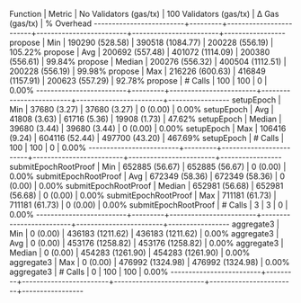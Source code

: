 Function                 | Metric  | No Validators (gas/tx) | 100 Validators (gas/tx) |        Δ Gas (gas/tx) |   % Overhead
-------------------------+---------+------------------------+-------------------------+------------------------+-----------------
propose                  | Min     |     190290 (528.58)    |      390518 (1084.77)   |     200228 (556.19)    |     105.22%
propose                  | Avg     |     200692 (557.48)    |      401072 (1114.09)   |     200380 (556.61)    |      99.84%
propose                  | Median  |     200276 (556.32)    |      400504 (1112.51)   |     200228 (556.19)    |      99.98%
propose                  | Max     |     216226 (600.63)    |      416849 (1157.91)   |     200623 (557.29)    |      92.78%
propose                  | # Calls |                    100 |                     100 |                      0 |       0.00%
-------------------------+---------+------------------------+-------------------------+------------------------+-----------------
setupEpoch               | Min     |      37680 (3.27)      |       37680 (3.27)      |          0 (0.00)      |       0.00%
setupEpoch               | Avg     |      41808 (3.63)      |       61716 (5.36)      |      19908 (1.73)      |      47.62%
setupEpoch               | Median  |      39680 (3.44)      |       39680 (3.44)      |          0 (0.00)      |       0.00%
setupEpoch               | Max     |     106416 (9.24)      |      604116 (52.44)     |     497700 (43.20)     |     467.69%
setupEpoch               | # Calls |                    100 |                     100 |                      0 |       0.00%
-------------------------+---------+------------------------+-------------------------+------------------------+-----------------
submitEpochRootProof     | Min     |     652885 (56.67)     |      652885 (56.67)     |          0 (0.00)      |       0.00%
submitEpochRootProof     | Avg     |     672349 (58.36)     |      672349 (58.36)     |          0 (0.00)      |       0.00%
submitEpochRootProof     | Median  |     652981 (56.68)     |      652981 (56.68)     |          0 (0.00)      |       0.00%
submitEpochRootProof     | Max     |     711181 (61.73)     |      711181 (61.73)     |          0 (0.00)      |       0.00%
submitEpochRootProof     | # Calls |                      3 |                       3 |                      0 |       0.00%
-------------------------+---------+------------------------+-------------------------+------------------------+-----------------
aggregate3               | Min     |          0 (0.00)      |      436183 (1211.62)   |     436183 (1211.62)   |       0.00%
aggregate3               | Avg     |          0 (0.00)      |      453176 (1258.82)   |     453176 (1258.82)   |       0.00%
aggregate3               | Median  |          0 (0.00)      |      454283 (1261.90)   |     454283 (1261.90)   |       0.00%
aggregate3               | Max     |          0 (0.00)      |      476992 (1324.98)   |     476992 (1324.98)   |       0.00%
aggregate3               | # Calls |                      0 |                     100 |                    100 |       0.00%
-------------------------+---------+------------------------+-------------------------+------------------------+-----------------
